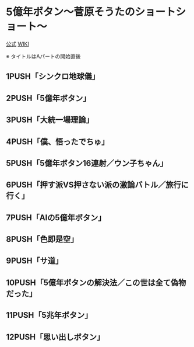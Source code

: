 # 5億年ボタン～菅原そうたのショートショート～

[公式](https://500000000button.com/) 
[WIKI](https://ja.wikipedia.org/wiki/5%E5%84%84%E5%B9%B4%E3%83%9C%E3%82%BF%E3%83%B3) 

※ タイトルはAパートの開始直後

## 1PUSH「シンクロ地球儀」

## 2PUSH「5億年ボタン」

## 3PUSH「大統一場理論」

## 4PUSH「僕、悟ったでちゅ」

## 5PUSH「5億年ボタン16連射／ウン子ちゃん」

## 6PUSH「押す派VS押さない派の激論バトル／旅行に行く」

## 7PUSH「AIの5億年ボタン」

## 8PUSH「色即是空」

## 9PUSH「サ道」

## 10PUSH「5億年ボタンの解決法／この世は全て偽物だった」

## 11PUSH「5兆年ボタン」

## 12PUSH「思い出しボタン」
